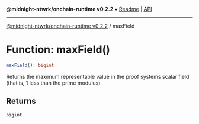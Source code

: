**@midnight-ntwrk/onchain-runtime v0.2.2** • [Readme](../README.md) \| [API](../globals.md)

***

[@midnight-ntwrk/onchain-runtime v0.2.2](../README.md) / maxField

# Function: maxField()

```ts
maxField(): bigint
```

Returns the maximum representable value in the proof systems scalar field
(that is, 1 less than the prime modulus)

## Returns

`bigint`
